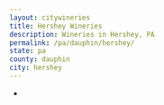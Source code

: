 ```yaml
---
layout: citywineries
title: Hershey Wineries
description: Wineries in Hershey, PA
permalink: /pa/dauphin/hershey/
state: pa
county: dauphin
city: hershey
---
```

-
